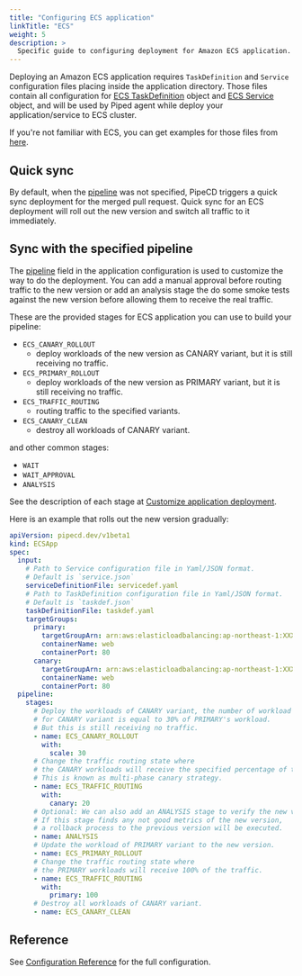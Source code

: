 ```yaml
---
title: "Configuring ECS application"
linkTitle: "ECS"
weight: 5
description: >
  Specific guide to configuring deployment for Amazon ECS application.
---
```


Deploying an Amazon ECS application requires `TaskDefinition` and `Service` configuration files placing inside the application directory. Those files contain all configuration for [ECS TaskDefinition](https://docs.aws.amazon.com/AmazonECS/latest/developerguide/task_definitions.html) object and [ECS Service](https://docs.aws.amazon.com/AmazonECS/latest/developerguide/ecs_services.html) object, and will be used by Piped agent while deploy your application/service to ECS cluster.

If you're not familiar with ECS, you can get examples for those files from [here](/docs/examples/#ecs-applications).

## Quick sync

By default, when the [pipeline](/docs/user-guide/configuration-reference/#ecs-application) was not specified, PipeCD triggers a quick sync deployment for the merged pull request.
Quick sync for an ECS deployment will roll out the new version and switch all traffic to it immediately.

## Sync with the specified pipeline

The [pipeline](/docs/user-guide/configuration-reference/#ecs-application) field in the application configuration is used to customize the way to do the deployment.
You can add a manual approval before routing traffic to the new version or add an analysis stage the do some smoke tests against the new version before allowing them to receive the real traffic.

These are the provided stages for ECS application you can use to build your pipeline:

- `ECS_CANARY_ROLLOUT`
  - deploy workloads of the new version as CANARY variant, but it is still receiving no traffic.
- `ECS_PRIMARY_ROLLOUT`
  - deploy workloads of the new version as PRIMARY variant, but it is still receiving no traffic.
- `ECS_TRAFFIC_ROUTING`
  - routing traffic to the specified variants.
- `ECS_CANARY_CLEAN`
  - destroy all workloads of CANARY variant.

and other common stages:
- `WAIT`
- `WAIT_APPROVAL`
- `ANALYSIS`

See the description of each stage at [Customize application deployment](/docs/user-guide/managing-application/customizing-deployment/).

Here is an example that rolls out the new version gradually:

``` yaml
apiVersion: pipecd.dev/v1beta1
kind: ECSApp
spec:
  input:
    # Path to Service configuration file in Yaml/JSON format.
    # Default is `service.json`
    serviceDefinitionFile: servicedef.yaml
    # Path to TaskDefinition configuration file in Yaml/JSON format.
    # Default is `taskdef.json`
    taskDefinitionFile: taskdef.yaml
    targetGroups:
      primary:
        targetGroupArn: arn:aws:elasticloadbalancing:ap-northeast-1:XXXX:targetgroup/ecs-canary-blue/YYYY
        containerName: web
        containerPort: 80
      canary:
        targetGroupArn: arn:aws:elasticloadbalancing:ap-northeast-1:XXXX:targetgroup/ecs-canary-green/YYYY
        containerName: web
        containerPort: 80
  pipeline:
    stages:
      # Deploy the workloads of CANARY variant, the number of workload
      # for CANARY variant is equal to 30% of PRIMARY's workload.
      # But this is still receiving no traffic.
      - name: ECS_CANARY_ROLLOUT
        with:
          scale: 30
      # Change the traffic routing state where
      # the CANARY workloads will receive the specified percentage of traffic.
      # This is known as multi-phase canary strategy.
      - name: ECS_TRAFFIC_ROUTING
        with:
          canary: 20
      # Optional: We can also add an ANALYSIS stage to verify the new version.
      # If this stage finds any not good metrics of the new version,
      # a rollback process to the previous version will be executed.
      - name: ANALYSIS
      # Update the workload of PRIMARY variant to the new version.
      - name: ECS_PRIMARY_ROLLOUT
      # Change the traffic routing state where
      # the PRIMARY workloads will receive 100% of the traffic.
      - name: ECS_TRAFFIC_ROUTING
        with:
          primary: 100
      # Destroy all workloads of CANARY variant.
      - name: ECS_CANARY_CLEAN
```

## Reference

See [Configuration Reference](/docs/user-guide/configuration-reference/#ecs-application) for the full configuration.

